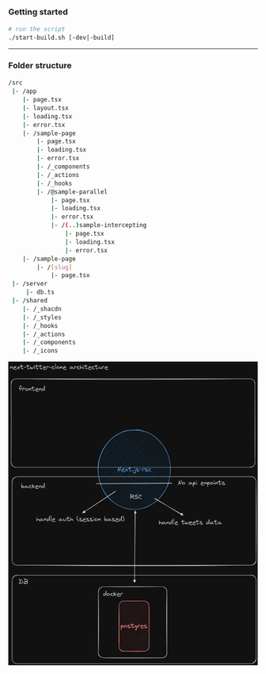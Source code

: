 ###  Getting started
```bash
# run the script
./start-build.sh [-dev|-build]
```
---
### Folder structure
```bash
/src
 |- /app
    |- page.tsx
    |- layout.tsx
    |- loading.tsx
    |- error.tsx
    |- /sample-page
        |- page.tsx
        |- loading.tsx
        |- error.tsx
        |- /_components
        |- /_actions
        |- /_hooks
        |- /@sample-parallel
            |- page.tsx
            |- loading.tsx
            |- error.tsx
            |- /(..)sample-intercepting
                |- page.tsx
                |- loading.tsx
                |- error.tsx
    |- /sample-page
        |- /[slug]
            |- page.tsx
 |- /server
     |- db.ts
 |- /shared
    |- /_shacdn
    |- /_styles
    |- /_hooks
    |- /_actions
    |- /_components
    |- /_icons
```

![architecture](./public/next-twitter-clone-architecture.png)
